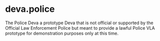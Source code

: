 # deva.police
The Police Deva a prototype Deva that is not official or supported by the Official Law Enforcement Police but meant to provide a lawful Police VLA prototype for demonstration purposes only at this time.
